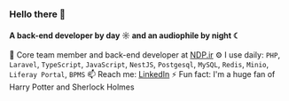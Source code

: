 ### Hello there 👋

#### A back-end developer by day ☼ and an audiophile by night ☾

👥 Core team member and back-end developer at [NDP.ir](https://ndp.ir)
⚙️ I use daily: `PHP`, `Laravel`, `TypeScript`, `JavaScript`, `NestJS`, `Postgesql`, `MySQL`, `Redis`, `Minio`, `Liferay Portal`, `BPMS`
📫 Reach me: [LinkedIn](https://www.linkedin.com/in/fekri-m/)
⚡️ Fun fact: I'm a huge fan of Harry Potter and Sherlock Holmes
